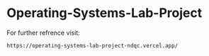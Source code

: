 # Operating-Systems-Lab-Project

For further refrence visit:
```
https://operating-systems-lab-project-ndqc.vercel.app/
```
